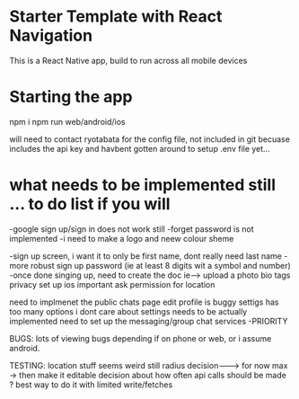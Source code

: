 # Starter Template with React Navigation

This is a React Native app, build to run across all mobile devices

# Starting the app

npm i
npm run web/android/ios

will need to contact ryotabata for the config file, not included in git becuase includes the api key and havbent gotten around to setup .env file yet...

# what needs to be implemented still ... to do list if you will

-google sign up/sign in does not work still
-forget password is not implemented
-i need to make a logo and neew colour sheme

-sign up screen, i want it to only be first name, dont really need last name
-more robust sign up password (ie at least 8 digits wit a symbol and number)
-once done singing up, need to create the doc ie-->
upload a photo
bio
tags
privacy set up ios important
ask permission for location

need to implmenet the public chats page
edit profile is buggy
settigs has too many options i dont care about
settings needs to be actually implemented
need to set up the messaging/group chat services -PRIORITY

BUGS:
lots of viewing bugs depending if on phone or web, or i assume android.

TESTING:
location stuff seems weird still
radius decision---> for now max -> then make it editable
decision about how often api calls should be made ? best way to do it with limited write/fetches

